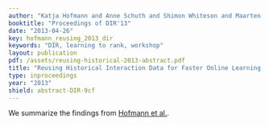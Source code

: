 ```yaml
---
author: "Katja Hofmann and Anne Schuth and Shimon Whiteson and Maarten de Rijke"
booktitle: "Proceedings of DIR'13"
date: "2013-04-26"
key: hofmann_reusing_2013_dir
keywords: "DIR, learning to rank, workshop"
layout: publication
pdf: /assets/reusing-historical-2013-abstract.pdf
title: "Reusing Historical Interaction Data for Faster Online Learning to Rank for IR (Abstract)"
type: inproceedings
year: "2013"
shield: abstract-DIR-9cf
---
```


We summarize the findings from [Hofmann et al.](/publications/hofmann_2013_reusing).